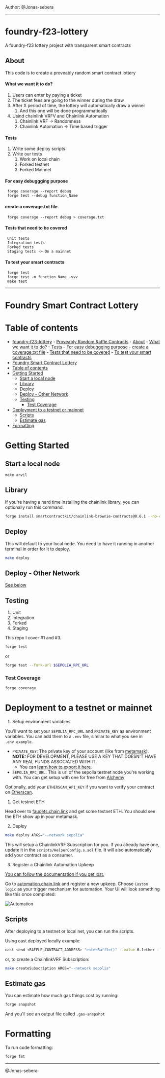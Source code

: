 Author: @Jonas-sebera

 ----------------

# foundry-f23-lottery

A foundry-f23 lottery project with transparent smart contracts


## About

This code is to create a proveably random smart contract lottery

#### What we want it to do?

1. Users can enter by paying a ticket
2. The ticket fees are going to the winner during the draw
3. After X period of time, the lottery will automatically draw a winner
   1. And this one will be done programmatically
4. Usind chainlink VRFV and Chainlink Automation
   1. Chainlink VRF -> Randomness
   2. Chainlink Automation -> Time based trigger

#### Tests

 1. Write some deploy scripts
 2. Write our tests
    1. Work on local chain
    2. Forked testnet
    3. Forked Mainnet

#### For easy debuggging purpose

     forge coverage --report debug
     forge test --debug function_Name 

#### create a coverage.txt file

     forge coverage --report debug > coverage.txt     

#### Tests that need to be covered

     Unit tests
     Integration tests
     Forked tests
     Staging tests -> On a mainnet

#### To test your smart contracts

     forge test 
     forge test -m function_Name -vvv
     make test   

-----------

<!-- @format -->

# Foundry Smart Contract Lottery

# Table of contents

- [foundry-f23-lottery](#foundry-f23-lottery)
      - [Proveably Random Raffle Contracts](#proveably-random-raffle-contracts)
      - [About](#about)
      - [What we want it to do?](#what-we-want-it-to-do)
      - [Tests](#tests)
      - [For easy debuggging purpose](#for-easy-debuggging-purpose)
      - [create a coverage.txt file](#create-a-coveragetxt-file)
      - [Tests that need to be covered](#tests-that-need-to-be-covered)
      - [To test your smart contracts](#to-test-your-smart-contracts)
- [Foundry Smart Contract Lottery](#foundry-smart-contract-lottery)
- [Table of contents](#table-of-contents)
- [Getting Started](#getting-started)
  - [Start a local node](#start-a-local-node)
  - [Library](#library)
  - [Deploy](#deploy)
  - [Deploy - Other Network](#deploy---other-network)
  - [Testing](#testing)
    - [Test Coverage](#test-coverage)
- [Deployment to a testnet or mainnet](#deployment-to-a-testnet-or-mainnet)
  - [Scripts](#scripts)
  - [Estimate gas](#estimate-gas)
- [Formatting](#formatting)

# Getting Started

## Start a local node

```
make anvil
```

## Library

If you're having a hard time installing the chainlink library, you can optionally run this command.

```sh
forge install smartcontractkit/chainlink-brownie-contracts@0.6.1 --no-commit
```

## Deploy

This will default to your local node. You need to have it running in another terminal in order for it to deploy.

```sh
make deploy
```

## Deploy - Other Network

[See below](#deployment-to-a-testnet-or-mainnet)

## Testing

1. Unit
2. Integration
3. Forked
4. Staging

This repo I cover #1 and #3.

```sh
forge test
```

or

```sh
forge test --fork-url $SEPOLIA_RPC_URL
```

### Test Coverage

```sh
forge coverage
```

# Deployment to a testnet or mainnet

1. Setup environment variables

You'll want to set your `SEPOLIA_RPC_URL` and `PRIVATE_KEY` as environment variables. You can add them to a `.env` file, similar to what you see in `.env.example`.

- `PRIVATE_KEY`: The private key of your account (like from [metamask](https://metamask.io/)). **NOTE:** FOR DEVELOPMENT, PLEASE USE A KEY THAT DOESN'T HAVE ANY REAL FUNDS ASSOCIATED WITH IT.
  - You can [learn how to export it here](https://metamask.zendesk.com/hc/en-us/articles/360015289632-How-to-Export-an-Account-Private-Key).
- `SEPOLIA_RPC_URL`: This is url of the sepolia testnet node you're working with. You can get setup with one for free from [Alchemy](https://alchemy.com/?a=673c802981)

Optionally, add your `ETHERSCAN_API_KEY` if you want to verify your contract on [Etherscan](https://etherscan.io/).

1. Get testnet ETH

Head over to [faucets.chain.link](https://faucets.chain.link/) and get some testnet ETH. You should see the ETH show up in your metamask.

2. Deploy

```sh
make deploy ARGS="--network sepolia"
```

This will setup a ChainlinkVRF Subscription for you. If you already have one, update it in the `scripts/HelperConfig.s.sol` file. It will also automatically add your contract as a consumer.

3. Register a Chainlink Automation Upkeep

[You can follow the documentation if you get lost.](https://docs.chain.link/chainlink-automation/compatible-contracts)

Go to [automation.chain.link](https://automation.chain.link/new) and register a new upkeep. Choose `Custom logic` as your trigger mechanism for automation. Your UI will look something like this once completed:

![Automation](./img/automation.png)

## Scripts

After deploying to a testnet or local net, you can run the scripts.

Using cast deployed locally example:

```sh
cast send <RAFFLE_CONTRACT_ADDRESS> "enterRaffle()" --value 0.1ether --private-key <PRIVATE_KEY> --rpc-url $SEPOLIA_RPC_URL
```

or, to create a ChainlinkVRF Subscription:

```sh
make createSubscription ARGS="--network sepolia"
```

## Estimate gas

You can estimate how much gas things cost by running:

```sh
forge snapshot
```

And you'll see an output file called `.gas-snapshot`

# Formatting

To run code formatting:

```sh
forge fmt

```

-----------------

 @Jonas-sebera
